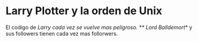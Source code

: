 # Larry Plotter y la orden de Unix

El codigo de **Larry* cada vez se vuelve mas peligroso.
** Lord Balldemort** y sus followers tienen cada vez mas follorwers.
